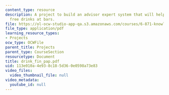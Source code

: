 ```yaml
---
content_type: resource
description: A project to build an advisor expert system that will help women get
  free drinks at bars.
file: https://ol-ocw-studio-app-qa.s3.amazonaws.com/courses/6-871-knowledge-based-applications-systems-spring-2005/113e010a4e938c185d360e0598a73e83_drink_fin_pap.pdf
file_type: application/pdf
learning_resource_types:
- Projects
ocw_type: OCWFile
parent_title: Projects
parent_type: CourseSection
resourcetype: Document
title: drink_fin_pap.pdf
uid: 113e010a-4e93-8c18-5d36-0e0598a73e83
video_files:
  video_thumbnail_file: null
video_metadata:
  youtube_id: null
---
```

